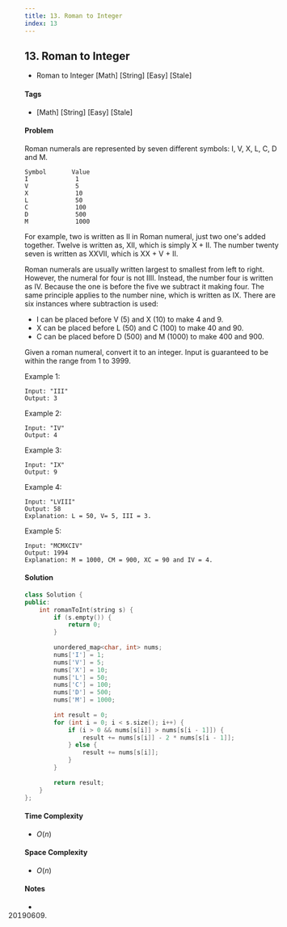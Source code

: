 ```yaml
---
title: 13. Roman to Integer
index: 13
---
```


## 13. Roman to Integer
- Roman to Integer [Math] [String] [Easy] [Stale]

#### Tags
- [Math] [String] [Easy] [Stale]

#### Problem
Roman numerals are represented by seven different symbols: I, V, X, L, C, D and M.

    Symbol       Value
    I             1
    V             5
    X             10
    L             50
    C             100
    D             500
    M             1000

For example, two is written as II in Roman numeral, just two one's added together. Twelve is written as, XII, which is simply X + II. The number twenty seven is written as XXVII, which is XX + V + II.

Roman numerals are usually written largest to smallest from left to right. However, the numeral for four is not IIII. Instead, the number four is written as IV. Because the one is before the five we subtract it making four. The same principle applies to the number nine, which is written as IX. There are six instances where subtraction is used:

- I can be placed before V (5) and X (10) to make 4 and 9. 
- X can be placed before L (50) and C (100) to make 40 and 90. 
- C can be placed before D (500) and M (1000) to make 400 and 900.

Given a roman numeral, convert it to an integer. Input is guaranteed to be within the range from 1 to 3999.

Example 1:

    Input: "III"
    Output: 3

Example 2:

    Input: "IV"
    Output: 4

Example 3:

    Input: "IX"
    Output: 9

Example 4:

    Input: "LVIII"
    Output: 58
    Explanation: L = 50, V= 5, III = 3.

Example 5:

    Input: "MCMXCIV"
    Output: 1994
    Explanation: M = 1000, CM = 900, XC = 90 and IV = 4.

#### Solution
``` C++
class Solution {
public:
    int romanToInt(string s) {
        if (s.empty()) {
            return 0;
        }
        
        unordered_map<char, int> nums;
        nums['I'] = 1;
        nums['V'] = 5;
        nums['X'] = 10;
        nums['L'] = 50;
        nums['C'] = 100;
        nums['D'] = 500;
        nums['M'] = 1000;
        
        int result = 0;
        for (int i = 0; i < s.size(); i++) {
            if (i > 0 && nums[s[i]] > nums[s[i - 1]]) {
                result += nums[s[i]] - 2 * nums[s[i - 1]];
            } else {
                result += nums[s[i]];
            }
        }
        
        return result;
    }
};
```

#### Time Complexity
- $O(n)$

#### Space Complexity
- $O(n)$

#### Notes
- 20190609.
